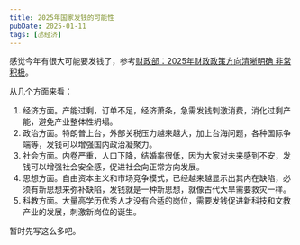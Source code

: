 ```yaml
---
title: 2025年国家发钱的可能性
pubDate: 2025-01-11
tags: [💰经济]
---
```


感觉今年有很大可能要发钱了，参考[财政部：2025年财政政策方向清晰明确 非常积极](https://m.sohu.com/a/847598958_120952561)。

从几个方面来看：

1. 经济方面。产能过剩，订单不足，经济萧条，急需发钱刺激消费，消化过剩产能，避免产业整体性坍塌。
2. 政治方面。特朗普上台，外部关税压力越来越大，加上台海问题，各种国际争端等，发钱可以增强国内政治凝聚力。
3. 社会方面。内卷严重，人口下降，结婚率很低，因为大家对未来感到不安，发钱可以增强社会安全感，促进社会向正常方向发展。
4. 思想方面。自由资本主义和市场竞争模式，已经越来越显示出其内在缺陷，必须有新思想来弥补缺陷，发钱就是一种新思想，就像古代大旱需要救灾一样。
5. 科教方面。大量高学历优秀人才没有合适的岗位，需要发钱促进新科技和文教产业的发展，刺激新岗位的诞生。

暂时先写这么多吧。

